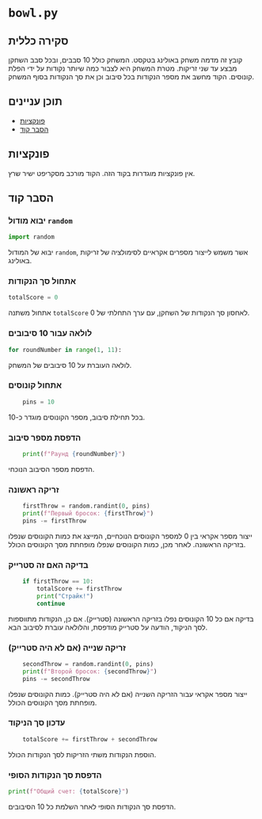 # `bowl.py`

## סקירה כללית

קובץ זה מדמה משחק באולינג בטקסט. המשחק כולל 10 סבבים, ובכל סבב השחקן מבצע עד שני זריקות. מטרת המשחק היא לצבור כמה שיותר נקודות על ידי הפלת קונוסים. הקוד מחשב את מספר הנקודות בכל סיבוב וכן את סך הנקודות בסוף המשחק.

## תוכן עניינים

- [פונקציות](#functions)
- [הסבר קוד](#explanation)

## פונקציות

אין פונקציות מוגדרות בקוד הזה. הקוד מורכב מסקריפט ישיר שרץ.

## הסבר קוד

### יבוא מודול `random`
```python
import random
```
יבוא של המודול `random`, אשר משמש לייצור מספרים אקראיים לסימולציה של זריקות באולינג.

### אתחול סך הנקודות
```python
totalScore = 0
```
אתחול משתנה `totalScore` לאחסון סך הנקודות של השחקן, עם ערך התחלתי של 0.

### לולאה עבור 10 סיבובים
```python
for roundNumber in range(1, 11):
```
לולאה העוברת על 10 סיבובים של המשחק.

### אתחול קונוסים
```python
    pins = 10
```
בכל תחילת סיבוב, מספר הקונוסים מוגדר כ-10.

### הדפסת מספר סיבוב
```python
    print(f"Раунд {roundNumber}")
```
הדפסת מספר הסיבוב הנוכחי.

### זריקה ראשונה
```python
    firstThrow = random.randint(0, pins)
    print(f"Первый бросок: {firstThrow}")
    pins -= firstThrow
```
ייצור מספר אקראי בין 0 למספר הקונוסים הנוכחיים, המייצג את כמות הקונוסים שנפלו בזריקה הראשונה. לאחר מכן, כמות הקונוסים שנפלו מופחתת מסך הקונוסים הכולל.

### בדיקה האם זה סטרייק
```python
    if firstThrow == 10:
        totalScore += firstThrow
        print("Страйк!")
        continue
```
בדיקה אם כל 10 הקונוסים נפלו בזריקה הראשונה (סטרייק). אם כן, הנקודות מתווספות לסך הניקוד, הודעה על סטרייק מודפסת, והלולאה עוברת לסיבוב הבא.

### זריקה שנייה (אם לא היה סטרייק)
```python
    secondThrow = random.randint(0, pins)
    print(f"Второй бросок: {secondThrow}")
    pins -= secondThrow
```
ייצור מספר אקראי עבור הזריקה השנייה (אם לא היה סטרייק). כמות הקונוסים שנפלו מופחתת מסך הקונוסים הכולל.

### עדכון סך הניקוד
```python
    totalScore += firstThrow + secondThrow
```
הוספת הנקודות משתי הזריקות לסך הנקודות הכולל.

### הדפסת סך הנקודות הסופי
```python
print(f"Общий счет: {totalScore}")
```
הדפסת סך הנקודות הסופי לאחר השלמת כל 10 הסיבובים.